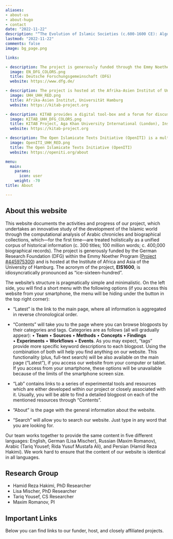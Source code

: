 ```yaml
---
aliases:
- about-us
- about-hugo
- contact
date: "2022-11-22"
description: "“The Evolution of Islamic Societies (c.600-1600 CE): Algorithmic Analysis into Social History”"
lastmod: "2022-11-22"
comments: false
image: bg_page.png

links:

- description: The project is generously funded through the Emmy Noether Program of the German Research Foundation.
  image: EN_DFG_COLORS.png
  title: Deutsche Forschungsgemeinschaft (DFG)
  website: https://www.dfg.de/

- description: The project is hosted at the Afrika-Asien Institut of Universität Hamburg, Hamburg, Germany
  image: UHH_UHH_RED.png
  title: Afrika-Asien Institut, Universität Hamburg
  website: https://kitab-project.org

- description: KITAB provides a digital tool-box and a forum for discussions about Arabic texts. We wish to empower users to explore Arabic texts in completely new ways and to expand the frontiers of knowledge about one of the world’s largest and most complex textual traditions.
  image: KITAB_UHH_DFG_COLORS.png
  title: KITAB Project, Aga Khan University International (London), Institute for the Study of Muslim Civilisations
  website: https://kitab-project.org

- description: The Open Islamicate Texts Initiative (OpenITI) is a multi-institutional effort led by researchers at the Aga Khan University’s Institute for the Study of Muslim Civilisations in London, Roshan Institute for Persian Studies at the University of Maryland, College Park, and Universität Hamburg that aims to develop the digital infrastructure for the study of Islamicate cultures.
  image: OpenITI_UHH_RED.png
  title: The Open Islamicate Texts Initiative (OpenITI)
  website: https://openiti.org/about

menu:
  main:
    params:
      icon: user
    weight: -70
title: About

---
```


## About this website

This website documents the activities and progress of our project, which undertakes an innovative study of the development of the Islamic world through the computational analysis of Arabic chronicles and biographical collections, which—for the first time—are treated holistically as a unified corpus of historical information (c. 300 titles; 100 million words; c. 400,000 biographical records). The project is generously funded by the German Research Foundation (DFG) within the Emmy Noether Program ([Project #445975300](https://gepris.dfg.de/gepris/projekt/445975300?language=en)) and is hosted at the Institute of Africa and Asia of the University of Hamburg. The acronym of the project, **EIS1600**, is  idiosyncratically pronounced as “ice-sixteen-hundred”.

The website’s structure is pragmatically simple and minimalistic. On the left side, you will find a short menu with the following options (if you access this website from your smartphone, the menu will be hiding under the button in the top right corner):

- “Latest” is the link to the main page, where all information is aggregated in reverse chronological order.

-  “Contents” will take you to the page where you can browse blogposts by their categories and tags. Categories are as follows (all will gradually appear): • **Team** • **Sources** • **Methods** • **Concepts** • **Findings** • **Experiments** • **Workflows** • **Events**. As you may expect, “tags” provide more specific keyword  descriptions to each blogpost. Using the combination of both will help you find anything on our website. This functionality (plus, full-text search) will be also available on the main page (“Latest”), if you access our website from your computer or tablet. If you access from your smartphone, these options will be unavailable because of the limits of the smartphone screen size.

- “Lab” contains links to a series of experimental tools and resources which are either developed within our project or closely associated with it. Usually, you will be able to find a detailed blogpost on each of the mentioned resources through “Contents”.

- “About” is the page with the general information about the website.

- “Search” will allow you to search our website. Just type in any word that you are looking for.

Our team works together to provide the same content in five different languages: English, German (Lisa Mischer), Russian (Maxim Romanov), Arabic (Tariq Yousef; Rida Yusuf Mustafa Ali), and Persian (Hamid Reza Hakimi). We work hard to ensure that the content of our website is identical in all languages.

## Research Group

- Hamid Reza Hakimi, PhD Researcher
- Lisa Mischer, PhD Researcher
- Tariq Yousef, CS Researcher
- Maxim Romanov, PI

## Important Links

Below you can find links to our funder, host, and closely affiliated projects.

